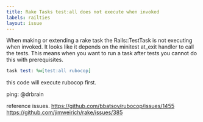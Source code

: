 ```yaml
---
title: Rake Tasks test:all does not execute when invoked
labels: railties
layout: issue
---
```


When making or extending a rake task the Rails::TestTask is not executing when invoked.  It looks like it depends on the minitest at_exit handler to call the tests.  This means when you want to run a task after tests you cannot do this with prerequisites.

``` ruby
task test: %w[test:all rubocop]
```

this code will execute rubocop first.

ping: @drbrain

reference issues.
https://github.com/bbatsov/rubocop/issues/1455
https://github.com/jimweirich/rake/issues/385

